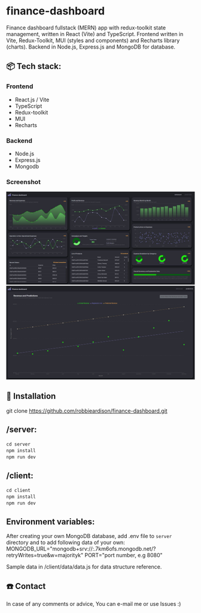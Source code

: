# finance-dashboard
Finance dashboard fullstack (MERN) app with redux-toolkit state management, written in React (Vite) and TypeScript. Frontend written in Vite, Redux-Toolkit, MUI (styles and components) and Recharts library (charts). Backend in Node.js, Express.js and MongoDB for database.


## 📦 Tech stack:
### Frontend
- React.js / Vite
- TypeScript
- Redux-toolkit
- MUI
- Recharts

### Backend
- Node.js
- Express.js
- Mongodb


### Screenshot

![](./client/public/assets/dashboard.JPG)
![](./client/public/assets/predicstions.JPG)


## 💾 Installation
git clone https://github.com/robbieardison/finance-dashboard.git


## /server: 
`cd server`  
`npm install`  
`npm run dev`  

## /client:
`cd client`  
`npm install`  
`npm run dev`  

## Environment variables:
After creating your own MongoDB database, add .env file to `server` directory and to add following data of your own:
MONGODB_URL="mongodb+srv://<your-username>:<your-password>.7km6ofs.mongodb.net/<your-database-name>?retryWrites=true&w=majorityk"
PORT="port number, e.g 8080"

Sample data in /client/data/data.js for data structure reference.

## ☎️ Contact
In case of any comments or advice, You can e-mail me or use Issues :)


